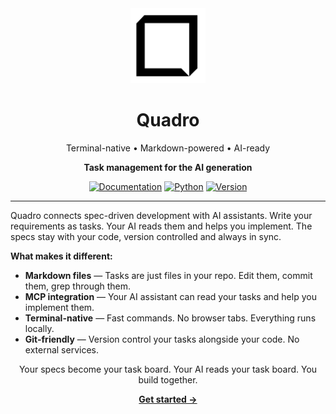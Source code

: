 <div align="center">

<img src="docs/assets/logo_light_transparent.svg" alt="Quadro Logo" width="120">

# Quadro

Terminal-native • Markdown-powered • AI-ready

**Task management for the AI generation**

[![Documentation](https://img.shields.io/badge/docs-quadro-blue?style=flat-square)](https://morais90.github.io/quadro/)
[![Python](https://img.shields.io/badge/python-3.12+-blue?style=flat-square)](https://www.python.org)
[![Version](https://img.shields.io/badge/version-0.1.0-green?style=flat-square)](https://github.com/morais90/quadro)

</div>

---

Quadro connects spec-driven development with AI assistants. Write your requirements as tasks. Your AI reads them and helps you implement. The specs stay with your code, version controlled and always in sync.

**What makes it different:**

- **Markdown files** — Tasks are just files in your repo. Edit them, commit them, grep through them.
- **MCP integration** — Your AI assistant can read your tasks and help you implement them.
- **Terminal-native** — Fast commands. No browser tabs. Everything runs locally.
- **Git-friendly** — Version control your tasks alongside your code. No external services.

<div align="center">

Your specs become your task board. Your AI reads your task board. You build together.

**[Get started →](https://spec-driven.github.io/quadro/)**

</div>
